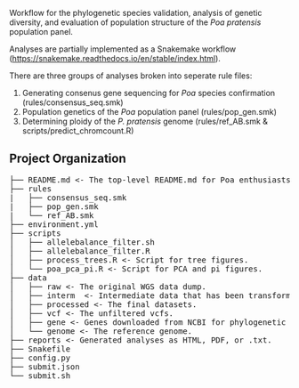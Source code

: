 Workflow for the phylogenetic species validation, analysis of genetic diversity, and evaluation of population structure of the *Poa pratensis* population panel. 

Analyses are partially implemented as a Snakemake workflow 
(https://snakemake.readthedocs.io/en/stable/index.html). 

There are three groups of analyses broken into seperate rule files:
1. Generating consenus gene sequencing for *Poa* species confirmation (rules/consensus_seq.smk)
2. Population genetics of the *Poa* population panel (rules/pop_gen.smk)
3. Determining ploidy of the *P. pratensis* genome (rules/ref_AB.smk & scripts/predict_chromcount.R)

## Project Organization
<pre>
├── README.md <- The top-level README.md for Poa enthusiasts that want to replicate these analyses.   
├── rules    
|   ├── consensus_seq.smk   
|   ├── pop_gen.smk   
|   └── ref_AB.smk   
├── environment.yml   
├── scripts   
│   ├── allelebalance_filter.sh   
│   ├── allelebalance_filter.R   
│   ├── process_trees.R <- Script for tree figures.   
│   └── poa_pca_pi.R <- Script for PCA and pi figures.    
├── data   
│   ├── raw <- The original WGS data dump.   
│   ├── interm  <- Intermediate data that has been transformed.   
│   ├── processed <- The final datasets.
│   ├── vcf <- The unfiltered vcfs.   
│   ├── gene <- Genes downloaded from NCBI for phylogenetic analyses.    
│   └── genome <- The reference genome.   
├── reports <- Generated analyses as HTML, PDF, or .txt.    
├── Snakefile   
├── config.py   
├── submit.json   
└── submit.sh   
</pre>


